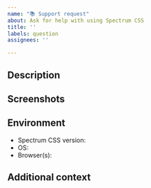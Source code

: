 ```yaml
---
name: "📚 Support request"
about: Ask for help with using Spectrum CSS
title: ''
labels: question
assignees: ''

---
```


## Description
<!-- Describe the problem you're having and paste any error messages you received -->


## Screenshots
<!-- If applicable, add screenshots to show what you need help with -->


## Environment
 - Spectrum CSS version: <!-- 2.13.0 -->
 - OS: <!-- iOS, macOS, Windows 10 -->
 - Browser(s): <!-- Chrome 75.0.3770.142, Safari 12.1.2 -->

## Additional context
<!-- Provide any additional information that might help us understand your request -->

